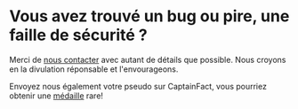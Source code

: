# Vous avez trouvé un bug ou pire, une faille de sécurité ?


Merci de [nous contacter](mailto:bug-report@captainfact.io) avec autant de détails que possible.
Nous croyons en la divulation réponsable et l'envourageons.

Envoyez nous également votre pseudo sur CaptainFact, vous pourriez obtenir une
[médaille](/help/achievements) rare!